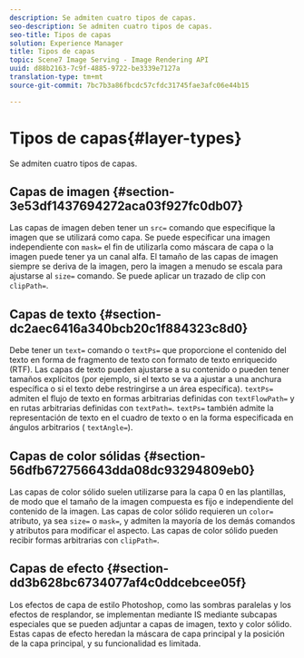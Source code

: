 ```yaml
---
description: Se admiten cuatro tipos de capas.
seo-description: Se admiten cuatro tipos de capas.
seo-title: Tipos de capas
solution: Experience Manager
title: Tipos de capas
topic: Scene7 Image Serving - Image Rendering API
uuid: d88b2163-7c9f-4885-9722-be3339e7127a
translation-type: tm+mt
source-git-commit: 7bc7b3a86fbcdc57cfdc31745fae3afc06e44b15

---
```



# Tipos de capas{#layer-types}

Se admiten cuatro tipos de capas.

## Capas de imagen {#section-3e53df1437694272aca03f927fc0db07}

Las capas de imagen deben tener un `src=` comando que especifique la imagen que se utilizará como capa. Se puede especificar una imagen independiente con `mask=` el fin de utilizarla como máscara de capa o la imagen puede tener ya un canal alfa. El tamaño de las capas de imagen siempre se deriva de la imagen, pero la imagen a menudo se escala para ajustarse al `size=` comando. Se puede aplicar un trazado de clip con `clipPath=`.

## Capas de texto {#section-dc2aec6416a340bcb20c1f884323c8d0}

Debe tener un `text=` comando o `textPs=` que proporcione el contenido del texto en forma de fragmento de texto con formato de texto enriquecido (RTF). Las capas de texto pueden ajustarse a su contenido o pueden tener tamaños explícitos (por ejemplo, si el texto se va a ajustar a una anchura específica o si el texto debe restringirse a un área específica). `textPs=` admiten el flujo de texto en formas arbitrarias definidas con `textFlowPath=` y en rutas arbitrarias definidas con `textPath=`. `textPs=` también admite la representación de texto en el cuadro de texto o en la forma especificada en ángulos arbitrarios ( `textAngle=`).

## Capas de color sólidas {#section-56dfb672756643dda08dc93294809eb0}

Las capas de color sólido suelen utilizarse para la capa 0 en las plantillas, de modo que el tamaño de la imagen compuesta es fijo e independiente del contenido de la imagen. Las capas de color sólido requieren un `color=` atributo, ya sea `size=` o `mask=`, y admiten la mayoría de los demás comandos y atributos para modificar el aspecto. Las capas de color sólido pueden recibir formas arbitrarias con `clipPath=`.

## Capas de efecto {#section-dd3b628bc6734077af4c0ddcebcee05f}

Los efectos de capa de estilo Photoshop, como las sombras paralelas y los efectos de resplandor, se implementan mediante IS mediante subcapas especiales que se pueden adjuntar a capas de imagen, texto y color sólido. Estas capas de efecto heredan la máscara de capa principal y la posición de la capa principal, y su funcionalidad es limitada.
